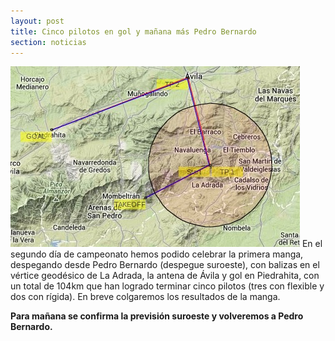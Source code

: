 ```yaml
---
layout: post
title: Cinco pilotos en gol y mañana más Pedro Bernardo
section: noticias
---
```


<img class="right" src="images/manga_1.jpg" alt="Mapa de la primera manga"/>
En el segundo día de campeonato hemos podido celebrar la primera manga, despegando desde Pedro Bernardo (despegue suroeste), con balizas en el vértice geodésico de La Adrada, la antena de Ávila y gol en Piedrahita, con un total de 104km que han logrado terminar cinco pilotos (tres con flexible y dos con rígida). En breve colgaremos los resultados de la manga.

**Para mañana se confirma la previsión suroeste y volveremos a Pedro Bernardo.**
